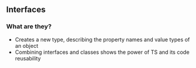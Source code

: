 ## Interfaces

### What are they?

- Creates a new type, describing the property names and value types of an object
- Combining interfaces and classes shows the power of TS and its code reusability
